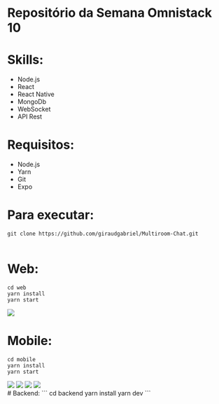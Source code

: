 # Repositório da Semana Omnistack 10
# Skills:
- Node.js
- React 
- React Native
- MongoDb
- WebSocket
- API Rest

# Requisitos:
- Node.js
- Yarn
- Git
- Expo

# Para executar:
`git clone https://github.com/giraudgabriel/Multiroom-Chat.git`
<br>
<br>
# Web:
```
cd web
yarn install
yarn start
```


<img src="images/web.png">
<br>

# Mobile:
```
cd mobile
yarn install
yarn start
```
<img src="images/mobile1.jpeg">
<img src="images/mobile2.jpeg">
<img src="images/mobile3.jpeg">
<img src="images/mobile4.jpeg">
<br>
# Backend:
```
cd backend
yarn install
yarn dev
```

